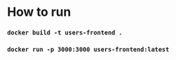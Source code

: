 # How to run

### `docker build -t users-frontend .`

### `docker run -p 3000:3000 users-frontend:latest`
